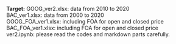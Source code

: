 
**Target:**
GOOG_ver2.xlsx: data from 2010 to 2020<br />
BAC_ver1.xlsx: data from 2000 to 2020<br />
GOOG_FOA_ver1.xlsx: including FOA for open and closed price<br />
BAC_FOA_ver1.xlsx: including FOA for open and closed price<br />
ver2.ipynb: please read the codes and markdown parts carefully.


